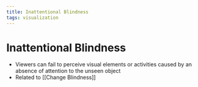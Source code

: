 ```yaml
---
title: Inattentional Blindness
tags: visualization
---
```


# Inattentional Blindness
- Viewers can fail to perceive visual elements or activities caused by an absence of attention to the unseen object
- Related to [[Change Blindness]]




















































